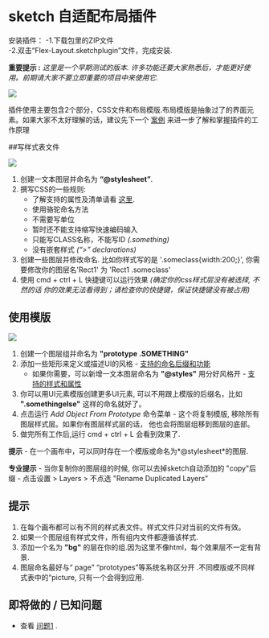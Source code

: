 # sketch 自适配布局插件
安装插件：
	-1.下载包里的ZIP文件                                                                           
	-2.双击“Flex-Layout.sketchplugin”文件，完成安装.                                                     
	
**重要提示 :** *这里是一个早期测试的版本. 许多功能还要大家熟悉后，才能更好使用。前期请大家不要立即重要的项目中来使用它.*

![](http://i.imgur.com/Z5A8Hqo.png)

插件使用主要包含2个部分，CSS文件和布局模版.布局模版是抽象过了的界面元素。如果大家不太好理解的话，建议先下一个 [案例](https://github.com/hrescak/Sketch-Flex-Layout/raw/master/ExampleFile.sketch) 来进一步了解和掌握插件的工作原理

##写样式表文件

![](http://i.imgur.com/2FcoADp.png)

1. 创建一文本图层并命名为 **“@stylesheet”**.
2. 撰写CSS的一些规则:
	- 了解支持的属性及清单请看 [这里](https://github.com/facebook/css-layout).
	- 使用骆驼命名方法
	- 不需要写单位
	- 暂时还不能支持缩写快速编码输入
	- 只能写CLASS名称，不能写ID *(.something)*
	- 没有嵌套样式 *(“\>” declarations)*
3. 创建一些图层并修改命名. 比如你样式写的是 '.someclass{width:200;}', 你需要修改你的图层名'Rect1' 为 'Rect1 .someclass'
4. 使用 cmd + ctrl + L 快捷键可以运行效果 _(确定你的css样式层没有被选择, 不然的话 你的效果无法看得到；请检查你的快捷键，保证快捷键没有被占用)_

## 使用模版

![](http://i.imgur.com/Y86vIYJ.png)

1. 创建一个图层组并命名为 **"prototype .SOMETHING"**
2. 添加一些矩形来定义或描述UI的风格 - [支持的命名后缀和功能](http://i.imgur.com/IguIeFI.png)
	- 如果你需要，可以新增一文本图层命名为 **"@styles"** 用分好风格开 - [支持的样式和属性](http://i.imgur.com/oseZ1Dr.png)
3. 你可以用UI元素模版创建更多UI元素, 可以不用跟上模版的后缀名，比如 **".somethingelse"** 这样的命名就好了。
4. 点击运行 _Add Object From Prototype_ 命令菜单 - 这个将复制模版, 移除所有图层样式层。如果你有图层样式层的话，
他也会将图层组移到图层的底部。
5. 做完所有工作后,运行 cmd + ctrl + L 会看到效果了.

**提示** - 在一个画布中，可以同时存在一个模版或命名为*@stylesheet*的图层.

**专业提示** - 当你复制你的图层组的时候, 你可以去掉sketch自动添加的 "copy"后缀 - 点击设置 > Layers > 不点选 "Rename Duplicated Layers"

## 提示

1. 在每个画布都可以有不同的样式表文件。样式文件只对当前的文件有效。
2. 如果一个图层组有样式文件，所有组内文件都遵循该样式.
3. 添加一个名为 **"bg"** 的层在你的组.因为这里不像html，每个效果层不一定有背景.
4. 图层命名最好与“ page”  “prototypes”等系统名称区分开 .不同模版或不同样式表中的“picture, 只有一个会得到应用.

## 即将做的 / 已知问题

- 查看 [问题1](https://github.com/hrescak/Sketch-Flex-Layout/issues) .
